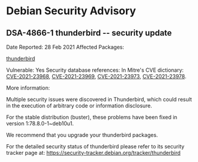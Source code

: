 
Debian Security Advisory
========================


DSA-4866-1 thunderbird -- security update
-----------------------------------------



Date Reported:
28 Feb 2021
Affected Packages:

[thunderbird](https://packages.debian.org/src:thunderbird)

Vulnerable:
Yes
Security database references:
In Mitre's CVE dictionary: [CVE-2021-23968](https://security-tracker.debian.org/tracker/CVE-2021-23968), [CVE-2021-23969](https://security-tracker.debian.org/tracker/CVE-2021-23969), [CVE-2021-23973](https://security-tracker.debian.org/tracker/CVE-2021-23973), [CVE-2021-23978](https://security-tracker.debian.org/tracker/CVE-2021-23978).  

More information:

Multiple security issues were discovered in Thunderbird, which could
result in the execution of arbitrary code or information disclosure.


For the stable distribution (buster), these problems have been fixed in
version 1:78.8.0-1~deb10u1.


We recommend that you upgrade your thunderbird packages.


For the detailed security status of thunderbird please refer to
its security tracker page at:
<https://security-tracker.debian.org/tracker/thunderbird>





